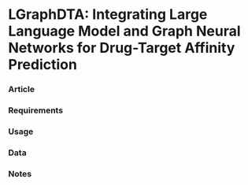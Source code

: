 # LGraphDTA: Integrating Large Language Model and Graph Neural Networks for Drug-Target Affinity Prediction

### Article

### Requirements

### Usage

### Data

### Notes
